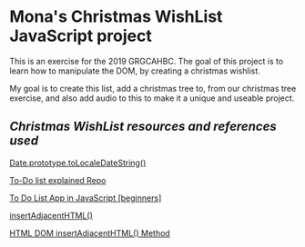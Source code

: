 # Mona's Christmas WishList JavaScript project 

This is an exercise for the 2019 GRGCAHBC. 
The goal of this project is to learn how to manipulate the DOM, by creating a christmas wishlist. 

My goal is to create this list, add a christmas tree to, from our christmas tree exercise, and also add audio to this to make it a unique and useable project. 

## ***Christmas WishList resources and references used*** 

[Date.prototype.toLocaleDateString()](https://developer.mozilla.org/en-US/docs/Web/JavaScript/Reference/Global_Objects/Date/toLocaleDateString)

[To-Do list explained Repo](https://github.com/codeexplainedrepo/To-Do-List)

[To Do List App in JavaScript [beginners]](https://www.youtube.com/watch?v=b8sUhU_eq3g&t=209s)

[insertAdjacentHTML()](https://www.w3schools.com/jsref/met_node_insertadjacenthtml.asp)

[HTML DOM insertAdjacentHTML() Method](https://www.w3schools.com/jsref/met_node_insertadjacenthtml.asp)